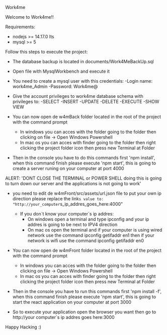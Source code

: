 Work4me

Welcome to Work4me!!

Requirements:

- nodejs >= 14.17.0 lts
- mysql >= 5

Follow this steps to execute the project:

- The database backup is located in documents/Work4MeBackUp.sql

- Open file with MysqlWorkbench and execute it

- You need to create a mysql user with this credentials:
    -Login name: work4me_Admin
    -Password: Work4me@

- Give the account privileges to work4me database schema with privileges to:
    -SELECT
    -INSERT
    -UPDATE
    -DELETE
    -EXECUTE
    -SHOW VIEW

- You can now open de w4mBack folder located in the root of the project with the command prompt
    - In windows you can acces with the folder going to the folder then clicking on file -> Open Windows Powershell
    - In mac os you can acces with finder going to the folder then right clicking the project folder icon then press new Terminal at Folder

- Then in the console you have to do this commands first 'npm install', when this command finish please execute 'npm start', this is going to create a server runing on your computer at port 4000

ALERT: 'DONT CLOSE THE TERMINAL or POWER SHELL doing this is going to turn down our server and the applications is not going to work'

- you need to edit de w4mFront/src/assets/url.json file to put your own ip direction please replace the link`s value to:
    "http://your_computer`s_ip_addres_goes_here:4000"
    - If you don`t know your computer´s ip addres:
        - On windows open a terminal and type ipconfig and your ip addres is going to be next to IPV4 direction
        - On mac os open the terminal and if your computer is using wired network use the command ipconfig getifaddr en1 then if your network is wifi use the command ipconfig getifaddr en0

- You can now open de w4mFront folder located in the root of the project with the command prompt
    - In windows you can acces with the folder going to the folder then clicking on file -> Open Windows Powershell
    - In mac os you can acces with finder going to the folder then right clicking the project folder icon then press new Terminal at Folder

- Then in the console you have to run this commands first 'npm install -f', when this command finish please execute 'npm start', this is going to start the react application on your computer at port 3000

- So to execute your application open the browser you want then go to http://your computer`s ip addres goes here:3000 

Happy Hacking :)